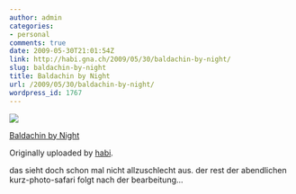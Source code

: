 ```yaml
---
author: admin
categories:
- personal
comments: true
date: 2009-05-30T21:01:54Z
link: http://habi.gna.ch/2009/05/30/baldachin-by-night/
slug: baldachin-by-night
title: Baldachin by Night
url: /2009/05/30/baldachin-by-night/
wordpress_id: 1767
---
```


[![](http://farm4.static.flickr.com/3648/3578928895_c7434e89fd_m.jpg)](http://www.flickr.com/photos/habi/3578928895/)
   

 
  [Baldachin by Night](http://www.flickr.com/photos/habi/3578928895/)
    

  Originally uploaded by [habi](http://www.flickr.com/people/habi/).
 



das sieht doch schon mal nicht allzuschlecht aus. der rest der abendlichen kurz-photo-safari folgt nach der bearbeitung...
  

